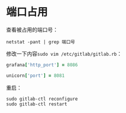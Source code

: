 # 端口占用
查看被占用的端口号：  
```
netstat -pant | grep 端口号
```

修改一下内容`sudo vim /etc/gitlab/gitlab.rb`：  
```rb
grafana['http_port'] = 8086

unicorn['port'] = 8081
```
重启：  
```
sudo gitlab-ctl reconfigure
sudo gitlab-ctl restart
```
